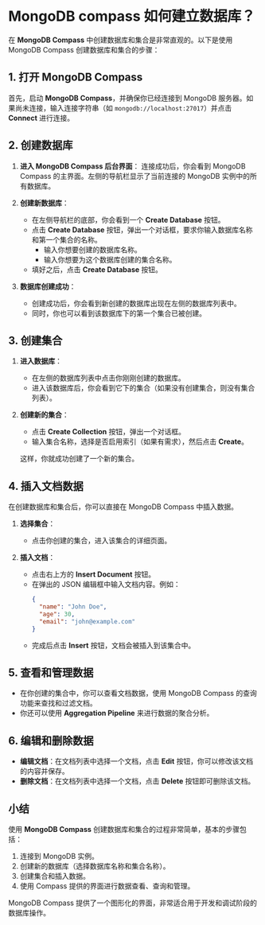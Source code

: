 # MongoDB compass 如何建立数据库？

在 **MongoDB Compass** 中创建数据库和集合是非常直观的。以下是使用 MongoDB Compass 创建数据库和集合的步骤：

## 1. 打开 MongoDB Compass

首先，启动 **MongoDB Compass**，并确保你已经连接到 MongoDB 服务器。如果尚未连接，输入连接字符串（如 `mongodb://localhost:27017`）并点击 **Connect** 进行连接。

## 2. 创建数据库

1. **进入 MongoDB Compass 后台界面**：
   连接成功后，你会看到 MongoDB Compass 的主界面。左侧的导航栏显示了当前连接的 MongoDB 实例中的所有数据库。

2. **创建新数据库**：

   - 在左侧导航栏的底部，你会看到一个 **Create Database** 按钮。
   - 点击 **Create Database** 按钮，弹出一个对话框，要求你输入数据库名称和第一个集合的名称。
     - 输入你想要创建的数据库名称。
     - 输入你想要为这个数据库创建的集合名称。
   - 填好之后，点击 **Create Database** 按钮。

3. **数据库创建成功**：
   - 创建成功后，你会看到新创建的数据库出现在左侧的数据库列表中。
   - 同时，你也可以看到该数据库下的第一个集合已被创建。

## 3. 创建集合

1. **进入数据库**：

   - 在左侧的数据库列表中点击你刚刚创建的数据库。
   - 进入该数据库后，你会看到它下的集合（如果没有创建集合，则没有集合列表）。

2. **创建新的集合**：

   - 点击 **Create Collection** 按钮，弹出一个对话框。
   - 输入集合名称，选择是否启用索引（如果有需求），然后点击 **Create**。

   这样，你就成功创建了一个新的集合。

## 4. 插入文档数据

在创建数据库和集合后，你可以直接在 MongoDB Compass 中插入数据。

1. **选择集合**：

   - 点击你创建的集合，进入该集合的详细页面。

2. **插入文档**：
   - 点击右上方的 **Insert Document** 按钮。
   - 在弹出的 JSON 编辑框中输入文档内容。例如：
     ```json
     {
       "name": "John Doe",
       "age": 30,
       "email": "john@example.com"
     }
     ```
   - 完成后点击 **Insert** 按钮，文档会被插入到该集合中。

## 5. 查看和管理数据

- 在你创建的集合中，你可以查看文档数据，使用 MongoDB Compass 的查询功能来查找和过滤文档。
- 你还可以使用 **Aggregation Pipeline** 来进行数据的聚合分析。

## 6. 编辑和删除数据

- **编辑文档**：在文档列表中选择一个文档，点击 **Edit** 按钮，你可以修改该文档的内容并保存。
- **删除文档**：在文档列表中选择一个文档，点击 **Delete** 按钮即可删除该文档。

## 小结

使用 **MongoDB Compass** 创建数据库和集合的过程非常简单，基本的步骤包括：

1. 连接到 MongoDB 实例。
2. 创建新的数据库（选择数据库名称和集合名称）。
3. 创建集合和插入数据。
4. 使用 Compass 提供的界面进行数据查看、查询和管理。

MongoDB Compass 提供了一个图形化的界面，非常适合用于开发和调试阶段的数据库操作。
